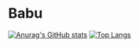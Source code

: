 # Babu

[![Anurag's GitHub stats](https://github-readme-stats.vercel.app/api?username=gbabucs)](https://github.com/anuraghazra/github-readme-stats)
[![Top Langs](https://github-readme-stats.vercel.app/api/top-langs/?username=gbabucs&layout=compact&theme=radical)](https://github.com/anuraghazra/github-readme-stats)
